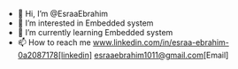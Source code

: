 - 👋 Hi, I’m @EsraaEbrahim
- 👀 I’m interested in Embedded system
- 🌱 I’m currently learning Embedded system
- 📫 How to reach me www.linkedin.com/in/esraa-ebrahim-0a2087178[linkedin]
   esraaebrahim1011@gmail.com[Email]

<!---
EsraaEMostafa/EsraaEMostafa is a ✨ special ✨ repository because its `README.md` (this file) appears on your GitHub profile.
You can click the Preview link to take a look at your changes.
--->
